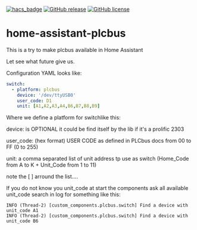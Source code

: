 [![hacs_badge](https://img.shields.io/badge/HACS-Default-orange.svg)](https://github.com/custom-components/hacs)
[![GitHub release](https://img.shields.io/github/release/tikismoke/home-assistant-plcbus)](https://GitHub.com/tikismoke/home-assistant-plcbus/releases/)
[![GitHub license](https://img.shields.io/github/license/tikismoke/home-assistant-plcbus)](https://github.com/tikismoke/home-assistant-plcbus/blob/master/LICENSE)
# home-assistant-plcbus


This is a try to make plcbus available in Home Assistant

Let see what future give us.

Configuration YAML looks like:

```YAML
switch:
  - platform: plcbus
    device: '/dev/ttyUSB0'
    user_code: D1
    unit: [A1,A2,A3,A4,B6,B7,B8,B9]    
```
Where we define a platform for switchlike this:

device: is OPTIONAL it could be find itself by the lib if it's a prolific 2303

user_code: (hex format) USER CODE as defined in PLCbus docs from 00 to FF (0 to 255)

unit: a comma separated list of unit address tp use as switch (Home_Code from A to K + Unit_Code from 1 to 11)

note the [ ] arround the list....

If you do not know you unit_code at start the components ask all available unit_code search in log for something like this:

```
INFO (Thread-2) [custom_components.plcbus.switch] Find a device with unit_code A1
INFO (Thread-2) [custom_components.plcbus.switch] Find a device with unit_code B6
```
